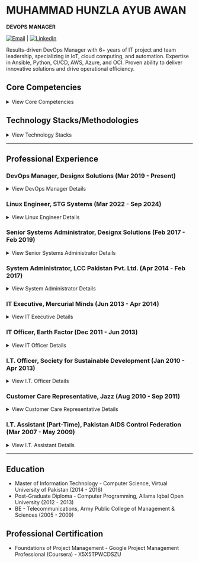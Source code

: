 #   MUHAMMAD HUNZLA AYUB AWAN

**DEVOPS MANAGER**

[![Email](https://img.shields.io/badge/Email-hunzala--ayub@hotmail.com-blue)](mailto:hunzala-ayub@hotmail.com) | [![LinkedIn](https://img.shields.io/badge/LinkedIn-muhammad--hunzla--awan-blue)](https://www.linkedin.com/in/muhammad-hunzla-awan)

<p align="left">
  Results-driven DevOps Manager with 6+ years of IT project and team leadership, specializing in IoT, cloud computing, and automation. Expertise in Ansible, Python, CI/CD, AWS, Azure, and OCI. Proven ability to deliver innovative solutions and drive operational efficiency.
</p>

##   Core Competencies

<details>
  <summary>View Core Competencies</summary>
  <p>
    <ul>
      <li>Cloud Infrastructure Management</li>
      <li>DevOps and Automation</li>
      <li>IoT and Embedded Systems</li>
      <li>Data Analysis & AI Proficiency</li>
      <li>Technical Consulting</li>
      <li>Cross Functional Leadership</li>
      <li>Client Relationship Management</li>
      <li>Telecommunications Solutions</li>
      <li>ERP and CRM Implementation</li>
      <li>IT Infrastructure Project Management</li>
      <li>Network Management</li>
      <li>Database Management</li>
    </ul>
  </p>
</details>

##   Technology Stacks/Methodologies

<details>
  <summary>View Technology Stacks</summary>
  <p>
    <ul>
      <li><strong>Cloud Platforms:</strong> AWS, Azure, Google Cloud Platform (GCP), Oracle Cloud Infrastructure (OCI)</li>
      <li><strong>Containers and Virtualization:</strong> Kubernetes, Docker, VMware vSphere, Xen</li>
      <li><strong>DevOps Tools:</strong> Ansible, GitHub Actions, Bitbucket, AWX, Terraform, CI/CD</li>
      <li><strong>Scripting:</strong> Shell Scripting, Python Scripting</li>
      <li><strong>Networking and Security:</strong> OpenVPN, DHCP, Linux HA Clusters</li>
      <li><strong>Database Platforms:</strong> MySQL, PostgreSQL, MSSQL</li>
      <li><strong>IoT and Embedded Technologies:</strong> Embedded Linux, NetBSD</li>
      <li><strong>ERP and CRM Tools:</strong> Dynamics 365</li>
      <li><strong>Data Analysis and Visualization:</strong> ArcGIS, QGIS, ML/AI tools for data processing and anomaly detection</li>
      <li><strong>Project Management Methodologies:</strong> Agile, Vendor Management, Resource Allocation, Scope & Schedule Management</li>
    </ul>
  </p>
</details>

---

##   Professional Experience

###   DevOps Manager, Designx Solutions (Mar 2019 - Present)

<details>
  <summary>View DevOps Manager Details</summary>
  <p>
    <ul>
      <li>**Led** delivery and management of high-impact projects valued at Rs 400M, providing financial oversight to achieve substantial business outcomes.</li>
      <li>**Engineered** DevOps infrastructure scaling via optimized CI/CD pipelines and automated solutions (Ansible, Python), *resulting in 25% reduced deployment time and 15% increased system reliability*.</li>
      <li>**Directed** IoT platform development for a major telecom client, *decreasing downtime by 20% and reducing operational costs by 18%*.</li>
      <li>**Enhanced** cloud infrastructure security and scalability (AWS, Azure, OCI) through stringent policies and automation, *improving operational efficiency by 30%*.</li>
      <li>**Headed** cross-functional teams in solution delivery, integrating data analysis and customer feedback into agile workflows.</li>
      <li>**Collaborated** with CTO and executives to define technical standards and best practices, *supporting scalability for a client base that grew by 40%*.</li>
      <li>**Oversaw** vendor relationships to ensure accountability and cost-effectiveness, *lowering overhead costs by 12%*.</li>
      <li>**Established** monitoring and logging solutions to proactively resolve system issues, *achieving 99.9% uptime*.</li>
      <li>**Streamlined** processes via automation and agile project management, *decreasing manual intervention and error rates by 35%*.</li>
    </ul>
  </p>
</details>

###   Linux Engineer, STG Systems (Mar 2022 - Sep 2024)

<details>
  <summary>View Linux Engineer Details</summary>
  <p>
    <ul>
      <li>**Automated** critical tasks using Ansible, *decreasing operational workload by 40%*.</li>
      <li>**Migrated** infrastructure to a Kubernetes-based cloud environment (Terraform, Ansible), *enhancing scalability by 50%*.</li>
      <li>**Configured** and maintained secure VMware vSphere environments, *boosting performance by 20%*.</li>
      <li>**Developed** automated patch management (AWX, Jinja2 templates), *reducing patching time by 30%*.</li>
      <li>**Partnered** with network and security teams to implement and maintain compliance.</li>
      <li>**Deployed** monitoring solutions (Grafana, Prometheus) on Kubernetes clusters.</li>
      <li>**Hardened** Linux servers using Ansible.</li>
    </ul>
  </p>
</details>

###   Senior Systems Administrator, Designx Solutions (Feb 2017 - Feb 2019)

<details>
  <summary>View Senior Systems Administrator Details</summary>
  <p>
    <ul>
      <li>**Engineered** and deployed a high-performance VPN server (10,000+ client connections), *significantly enhancing network scalability*.</li>
      <li>**Led** a team of 10 in building a telecom IoT platform, *reducing operational costs by 22%*.</li>
      <li>**Improved** security, scalability, and manageability for IoT systems (AWS).</li>
      <li>**Spearheaded** Microsoft Dynamics 365 implementation, *increasing user productivity by 25%*.</li>
      <li>**Oversaw** deployment and support of custom IoT solutions.</li>
      <li>**Collaborated** with stakeholders to define business and system requirements.</li>
      <li>**Developed** and deployed PostgreSQL databases with high-availability configurations.</li>
      <li>**Recommended** resource allocation and project priorities.</li>
    </ul>
  </p>
</details>

###   System Administrator, LCC Pakistan Pvt. Ltd. (Apr 2014 - Feb 2017)

<details>
  <summary>View System Administrator Details</summary>
  <p>
    <ul>
      <li>**Developed** an ERP solution, *boosting business efficiency by 30%*.</li>
      <li>**Maintained** system standards, *ensuring 99% system availability*.</li>
      <li>**Configured** and deployed Linux systems for a Remote Monitoring System, *reducing downtime by 15%*.</li>
      <li>**Designed** and implemented backup solutions.</li>
      <li>**Streamlined** IT processes.</li>
    </ul>
  </p>
</details>

###   IT Executive, Mercurial Minds (Jun 2013 - Apr 2014)

<details>
  <summary>View IT Executive Details</summary>
  <p>
    <ul>
      <li>**Designed** and deployed virtual machines and server environments.</li>
      <li>**Configured** and monitored network services with Nagios.</li>
      <li>**Implemented** Apache, Samba, and Asterisk configurations.</li>
      <li>**Supported** network and system administration needs.</li>
    </ul>
  </p>
</details>

###   IT Officer, Earth Factor (Dec 2011 - Jun 2013)

<details>
  <summary>View IT Officer Details</summary>
  <p>
    <ul>
      <li>**Provided** Linux administration support.</li>
      <li>**Deployed** virtual machines using Xen.</li>
      <li>**Managed** network configurations and mail server setups.</li>
      <li>**Maintained** data integrity.</li>
    </ul>
  </p>
</details>

###   I.T. Officer, Society for Sustainable Development (Jan 2010 - Apr 2013)

<details>
  <summary>View I.T. Officer Details</summary>
  <p>
    <ul>
      <li>**Provided** technical infrastructure support.</li>
      <li>**Enhanced** transparency and stakeholder engagement.</li>
      <li>**Managed** and configured systems.</li>
      <li>**Supported** change processes.</li>
    </ul>
  </p>
</details>

###   Customer Care Representative, Jazz (Aug 2010 - Sep 2011)

<details>
  <summary>View Customer Care Representative Details</summary>
  <p>
    <ul>
      <li>**Resolved** customer issues effectively.</li>
      <li>**Developed** strong rapport with customers.</li>
      <li>**Managed** escalations.</li>
      <li>**Improved** customer experience.</li>
    </ul>
  </p>
</details>

###   I.T. Assistant (Part-Time), Pakistan AIDS Control Federation (Mar 2007 - May 2009)

<details>
  <summary>View I.T. Assistant Details</summary>
  <p>
    <ul>
      <li>**Assisted** IT operations.</li>
      <li>**Collaborated** with management.</li>
      <li>**Provided** technical support.</li>
    </ul>
  </p>
</details>

---

##   Education

* Master of Information Technology - Computer Science, Virtual University of Pakistan (2014 - 2016)
* Post-Graduate Diploma - Computer Programming, Allama Iqbal Open University (2012 - 2013)
* BE - Telecommunications, Army Public College of Management & Sciences (2005 - 2009)

##   Professional Certification

* Foundations of Project Management - Google Project Management Professional (Coursera) - X5X5TPWCDSZU

